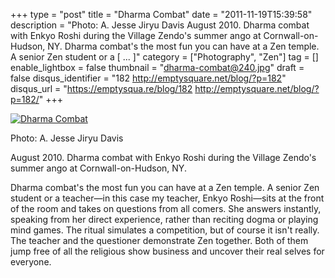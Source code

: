 +++
type = "post"
title = "Dharma Combat"
date = "2011-11-19T15:39:58"
description = "Photo: A. Jesse Jiryu Davis August 2010. Dharma combat with Enkyo Roshi during the Village Zendo's summer ango at Cornwall-on-Hudson, NY. Dharma combat's the most fun you can have at a Zen temple. A senior Zen student or a [ ... ]"
category = ["Photography", "Zen"]
tag = []
enable_lightbox = false
thumbnail = "dharma-combat@240.jpg"
draft = false
disqus_identifier = "182 http://emptysquare.net/blog/?p=182"
disqus_url = "https://emptysqua.re/blog/182 http://emptysquare.net/blog/?p=182/"
+++

<p><a href="http://www.flickr.com/photos/emptysquare/6364919279/in/photostream"><img style="display:block; margin-left:auto; margin-right:auto;" src="dharma-combat.jpg" title="Dharma Combat" /></a></p>
<p>Photo: A. Jesse Jiryu Davis</p>
<p>August 2010. Dharma combat with Enkyo Roshi during the Village Zendo's
summer ango at Cornwall-on-Hudson, NY.</p>
<p>Dharma combat's the most fun you can have at a Zen temple. A senior Zen
student or a teacher—in this case my teacher, Enkyo Roshi—sits at the
front of the room and takes on questions from all comers. She answers
instantly, speaking from her direct experience, rather than reciting
dogma or playing mind games. The ritual simulates a competition, but of
course it isn't really. The teacher and the questioner demonstrate Zen
together. Both of them jump free of all the religious show business and
uncover their real selves for everyone.</p>
